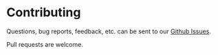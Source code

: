 # Contributing

Questions, bug reports, feedback, etc. can be sent to our [Github Issues](https://github.com/driftyco/ionic-cli/issues).

Pull requests are welcome.
